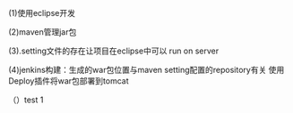 

(1)使用eclipse开发

(2)maven管理jar包

(3).setting文件的存在让项目在eclipse中可以 run on server

(4)jenkins构建：生成的war包位置与maven setting配置的repository有关
       使用Deploy插件将war包部署到tomcat


（）test 1